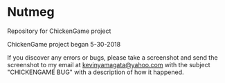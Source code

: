 # Nutmeg
Repository for ChickenGame project

ChickenGame project began 5-30-2018

If you discover any errors or bugs, please take a screenshot and send the screenshot to my email at kevinyamagata@yahoo.com with the subject "CHICKENGAME BUG" with a description of how it happened.

